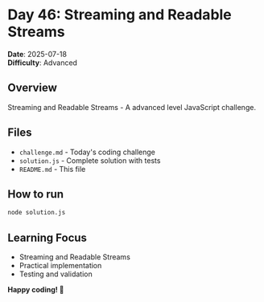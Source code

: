 # Day 46: Streaming and Readable Streams

**Date**: 2025-07-18  
**Difficulty**: Advanced

## Overview
Streaming and Readable Streams - A advanced level JavaScript challenge.

## Files
- `challenge.md` - Today's coding challenge
- `solution.js` - Complete solution with tests
- `README.md` - This file

## How to run
```bash
node solution.js
```

## Learning Focus
- Streaming and Readable Streams
- Practical implementation
- Testing and validation

**Happy coding! 🚀**
